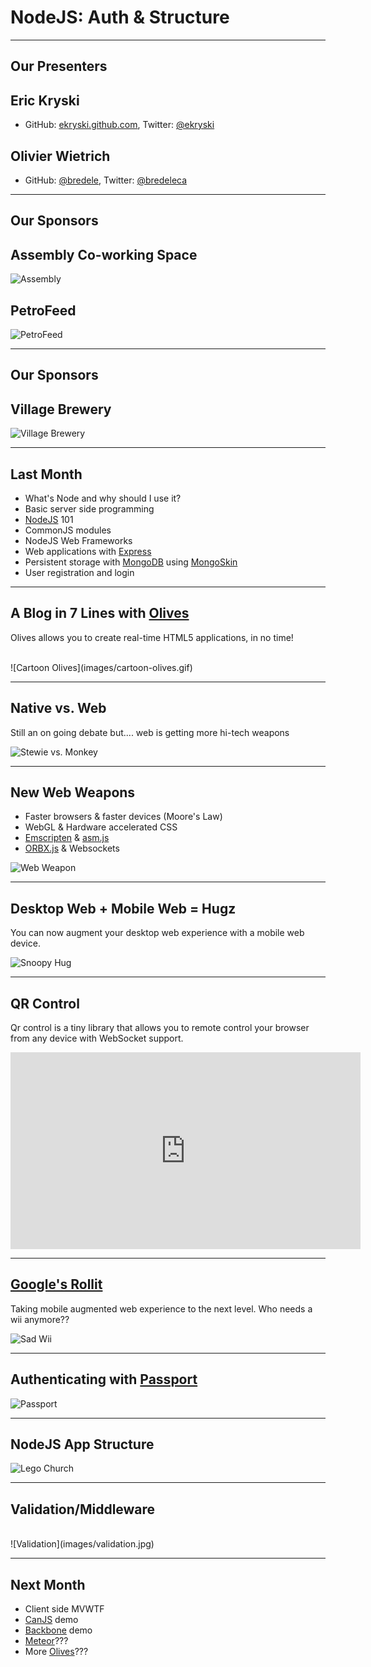 # NodeJS: Auth & Structure

---

## Our Presenters

## Eric Kryski

* GitHub: [ekryski.github.com](http://ekryski.github.com), Twitter: [@ekryski](http://twitter.com/ekryski)

## Olivier Wietrich

* GitHub: [@bredele](https://github.com/bredele), Twitter: [@bredeleca](http://twitter.com/bredeleca)


---

## Our Sponsors

## Assembly Co-working Space

![Assembly](images/sponsors/assembly_logo.png)

## PetroFeed

![PetroFeed](images/sponsors/pf-logo.png)

---

## Our Sponsors

## Village Brewery

![Village Brewery](images/sponsors/village_brewery_logo_inverted.png)

---

## Last Month

* What's Node and why should I use it?
* Basic server side programming
* [NodeJS](http://nodejs.org) 101
* CommonJS modules
* NodeJS Web Frameworks
* Web applications with [Express](http://expressjs.com)
* Persistent storage with [MongoDB](http://mongodb.org) using [MongoSkin](https://github.com/kissjs/node-mongoskin)
* User registration and login

---

## A Blog in 7 Lines with [Olives](http://flams.github.io/olives/)

Olives allows you to create real-time HTML5 applications, in no time!

<br>
![Cartoon Olives](images/cartoon-olives.gif)

---

## Native vs. Web

Still an on going debate but.... web is getting more hi-tech weapons

![Stewie vs. Monkey](images/stewie_vs_evil_monkey.png)

---

## New Web Weapons

* Faster browsers & faster devices (Moore's Law)
* WebGL & Hardware accelerated CSS
* [Emscripten](https://github.com/kripken/emscripten/wiki) & [asm.js](http://asmjs.org/)
* [ORBX.js](http://brendaneich.com/2013/05/today-i-saw-the-future/) & Websockets

![Web Weapon](images/web-weapon.jpg)

---

## Desktop Web + Mobile Web = Hugz

You can now augment your desktop web experience with a mobile web device.

![Snoopy Hug](images/snoopy-hug.jpg)

---

## QR Control

Qr control is a tiny library that allows you to remote control your browser from any device with WebSocket support.

<iframe class="center" width="560" height="315" src="http://www.youtube.com/embed/D7EFot_kmS0" frameborder="0" allowfullscreen></iframe>

---

## [Google's Rollit](http://chrome.com/campaigns/rollit)

Taking mobile augmented web experience to the next level. Who needs a wii anymore??

![Sad Wii](images/sad_wii.jpg)

---

## Authenticating with [Passport](http://passportjs.org)

![Passport](images/passport.png)

---

## NodeJS App Structure

![Lego Church](images/lego-church.jpg)

---

## Validation/Middleware

<br>
![Validation](images/validation.jpg)

---

## Next Month

* Client side MVWTF
* [CanJS](http://canjs.us) demo
* [Backbone](http://backbonejs.org/) demo
* [Meteor](http://meteor.com/)???
* More [Olives](http://flams.github.io/olives/)???
